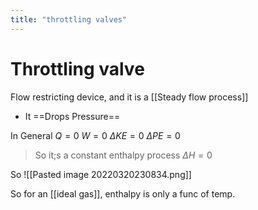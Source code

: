 ```yaml
---
title: "throttling valves"
---
```

# Throttling valve
Flow restricting device, and it is a [[Steady flow process]]

- It ==Drops Pressure==

In General 
$Q = 0$
$W = 0$
$\Delta KE = 0$
$\Delta PE = 0$
> So it;s a constant enthalpy process
> $\Delta H = 0$

So
![[Pasted image 20220320230834.png]]

So for an [[ideal gas]], enthalpy is only a func of temp.